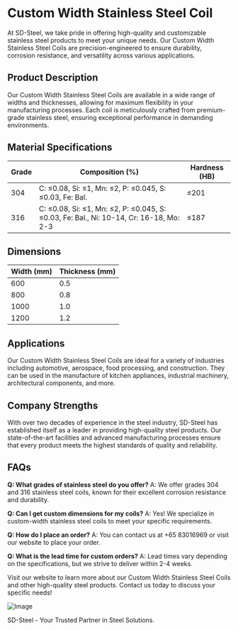 # Custom Width Stainless Steel Coil

At SD-Steel, we take pride in offering high-quality and customizable stainless steel products to meet your unique needs. Our Custom Width Stainless Steel Coils are precision-engineered to ensure durability, corrosion resistance, and versatility across various applications.

## Product Description
Our Custom Width Stainless Steel Coils are available in a wide range of widths and thicknesses, allowing for maximum flexibility in your manufacturing processes. Each coil is meticulously crafted from premium-grade stainless steel, ensuring exceptional performance in demanding environments.

## Material Specifications
| Grade | Composition (%) | Hardness (HB) |
|-------|-----------------|---------------|
| 304   | C: ≤0.08, Si: ≤1, Mn: ≤2, P: ≤0.045, S: ≤0.03, Fe: Bal. | ≤201          |
| 316   | C: ≤0.08, Si: ≤1, Mn: ≤2, P: ≤0.045, S: ≤0.03, Fe: Bal., Ni: 10-14, Cr: 16-18, Mo: 2-3 | ≤187          |

## Dimensions
| Width (mm) | Thickness (mm) |
|------------|-----------------|
| 600        | 0.5             |
| 800        | 0.8             |
| 1000       | 1.0             |
| 1200       | 1.2             |

## Applications
Our Custom Width Stainless Steel Coils are ideal for a variety of industries including automotive, aerospace, food processing, and construction. They can be used in the manufacture of kitchen appliances, industrial machinery, architectural components, and more.

## Company Strengths
With over two decades of experience in the steel industry, SD-Steel has established itself as a leader in providing high-quality steel products. Our state-of-the-art facilities and advanced manufacturing processes ensure that every product meets the highest standards of quality and reliability.

## FAQs
**Q: What grades of stainless steel do you offer?**
A: We offer grades 304 and 316 stainless steel coils, known for their excellent corrosion resistance and durability.

**Q: Can I get custom dimensions for my coils?**
A: Yes! We specialize in custom-width stainless steel coils to meet your specific requirements.

**Q: How do I place an order?**
A: You can contact us at +65 83016969 or visit our website to place your order.

**Q: What is the lead time for custom orders?**
A: Lead times vary depending on the specifications, but we strive to deliver within 2-4 weeks.

Visit our website to learn more about our Custom Width Stainless Steel Coils and other high-quality steel products. Contact us today to discuss your specific needs!

![Image](https://github.com/user-attachments/assets/2567258e-e124-4816-932d-1809bd27ef0b)

SD-Steel - Your Trusted Partner in Steel Solutions.